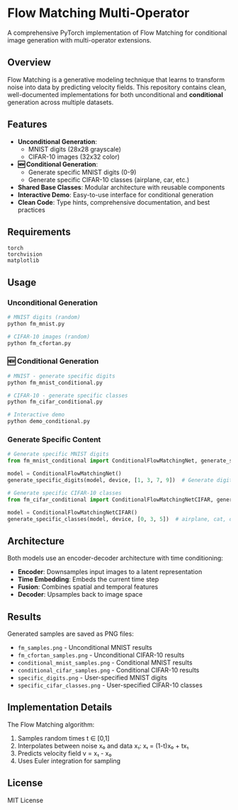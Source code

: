# Flow Matching Multi-Operator

A comprehensive PyTorch implementation of Flow Matching for conditional image generation with multi-operator extensions.

## Overview

Flow Matching is a generative modeling technique that learns to transform noise into data by predicting velocity fields. This repository contains clean, well-documented implementations for both unconditional and **conditional** generation across multiple datasets.

## Features

- **Unconditional Generation**: 
  - MNIST digits (28x28 grayscale)
  - CIFAR-10 images (32x32 color)
- **🆕 Conditional Generation**: 
  - Generate specific MNIST digits (0-9)
  - Generate specific CIFAR-10 classes (airplane, car, etc.)
- **Shared Base Classes**: Modular architecture with reusable components
- **Interactive Demo**: Easy-to-use interface for conditional generation
- **Clean Code**: Type hints, comprehensive documentation, and best practices

## Requirements

```
torch
torchvision
matplotlib
```

## Usage

### Unconditional Generation
```bash
# MNIST digits (random)
python fm_mnist.py

# CIFAR-10 images (random)
python fm_cfortan.py
```

### 🆕 Conditional Generation
```bash
# MNIST - generate specific digits
python fm_mnist_conditional.py

# CIFAR-10 - generate specific classes
python fm_cifar_conditional.py

# Interactive demo
python demo_conditional.py
```

### Generate Specific Content
```python
# Generate specific MNIST digits
from fm_mnist_conditional import ConditionalFlowMatchingNet, generate_specific_digits

model = ConditionalFlowMatchingNet()
generate_specific_digits(model, device, [1, 3, 7, 9])  # Generate digits 1, 3, 7, 9

# Generate specific CIFAR-10 classes  
from fm_cifar_conditional import ConditionalFlowMatchingNetCIFAR, generate_specific_classes

model = ConditionalFlowMatchingNetCIFAR()
generate_specific_classes(model, device, [0, 3, 5])  # airplane, cat, dog
```

## Architecture

Both models use an encoder-decoder architecture with time conditioning:
- **Encoder**: Downsamples input images to a latent representation
- **Time Embedding**: Embeds the current time step
- **Fusion**: Combines spatial and temporal features
- **Decoder**: Upsamples back to image space

## Results

Generated samples are saved as PNG files:
- `fm_samples.png` - Unconditional MNIST results
- `fm_cfortan_samples.png` - Unconditional CIFAR-10 results
- `conditional_mnist_samples.png` - Conditional MNIST results
- `conditional_cifar_samples.png` - Conditional CIFAR-10 results
- `specific_digits.png` - User-specified MNIST digits
- `specific_cifar_classes.png` - User-specified CIFAR-10 classes

## Implementation Details

The Flow Matching algorithm:
1. Samples random times t ∈ [0,1]
2. Interpolates between noise x₀ and data x₁: xₜ = (1-t)x₀ + tx₁
3. Predicts velocity field v = x₁ - x₀
4. Uses Euler integration for sampling

## License

MIT License